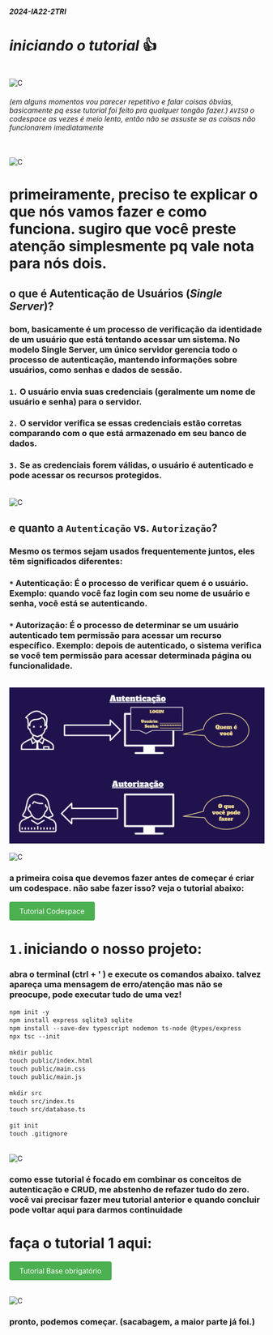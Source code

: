 ##### 2024-IA22-2TRI
# *iniciando o tutorial* 👍

<div style="display: inline_block"><br/>
   <img align="center" alt="C" src="https://media.giphy.com/media/YtCAXWS94FZbWiKmKH/giphy.gif?cid=ecf05e47oncgcuvvpoeulkadb6geg0jqwa4z76tr4fxzez00&ep=v1_gifs_search&rid=giphy.gif&ct=g" />
</div>


###### (em alguns momentos vou parecer repetitivo e falar coisas óbvias, basicamente pq esse tutorial foi feito pra qualquer tongão fazer.) `AVISO` o codespace as vezes é meio lento, então não se assuste se as coisas não funcionarem imediatamente

<div style="display: inline_block"><br/>
   <img align="center" alt="C" src="https://user-images.githubusercontent.com/73097560/115834477-dbab4500-a447-11eb-908a-139a6edaec5c.gif" />
</div>

# primeiramente, preciso te explicar o que nós vamos fazer e como funciona. sugiro que você preste atenção simplesmente pq vale nota para nós dois.

## o que é Autenticação de Usuários (*Single Server*)?
### bom, basicamente é um processo de verificação da identidade de um usuário que está tentando acessar um sistema. No modelo Single Server, um único servidor gerencia todo o processo de autenticação, mantendo informações sobre usuários, como senhas e dados de sessão.

### `1.` O usuário envia suas credenciais (geralmente um nome de usuário e senha) para o servidor.

### `2.` O servidor verifica se essas credenciais estão corretas comparando com o que está armazenado em seu banco de dados.

### `3.` Se as credenciais forem válidas, o usuário é autenticado e pode acessar os recursos protegidos.

<div style="display: inline_block"><br/>
   <img align="center" alt="C" src="https://user-images.githubusercontent.com/73097560/115834477-dbab4500-a447-11eb-908a-139a6edaec5c.gif" />
</div>

## e quanto a `Autenticação` vs. `Autorização`?
### Mesmo os termos sejam usados frequentemente juntos, eles têm significados diferentes:

### `*` Autenticação: É o processo de verificar quem é o usuário. Exemplo: quando você faz login com seu nome de usuário e senha, você está se autenticando.

### `*` Autorização: É o processo de determinar se um usuário autenticado tem permissão para acessar um recurso específico. Exemplo: depois de autenticado, o sistema verifica se você tem permissão para acessar determinada página ou funcionalidade.

<div style="display: inline_block"><br/>
   <img align="center" alt="C" src="ignore-imagens/autentvsauto.png" />
</div>

<div style="display: inline_block"><br/>
   <img align="center" alt="C" src="https://user-images.githubusercontent.com/73097560/115834477-dbab4500-a447-11eb-908a-139a6edaec5c.gif" />
</div>

### a primeira coisa que devemos fazer antes de começar é criar um codespace. não sabe fazer isso? veja o tutorial abaixo:
<a href="https://github.com/prof-varela/tutoriais/blob/main/tutorial/codespace.md" style="background-color: #4CAF50; color: white; padding: 10px 20px; text-align: center; text-decoration: none; display: inline-block; border-radius: 4px;">Tutorial Codespace</a>


# `1.`iniciando o nosso projeto:
### abra o terminal (ctrl + ' ) e execute os comandos abaixo. talvez apareça uma mensagem de erro/atenção mas não se preocupe, pode executar tudo de uma vez! 

```
npm init -y
npm install express sqlite3 sqlite
npm install --save-dev typescript nodemon ts-node @types/express
npx tsc --init

mkdir public
touch public/index.html
touch public/main.css
touch public/main.js

mkdir src
touch src/index.ts
touch src/database.ts

git init
touch .gitignore
```

<div style="display: inline_block"><br/>
   <img align="center" alt="C" src="https://user-images.githubusercontent.com/73097560/115834477-dbab4500-a447-11eb-908a-139a6edaec5c.gif" />
</div>

### como esse tutorial é focado em combinar os conceitos de autenticação e CRUD, me abstenho de refazer tudo do zero. você vai precisar fazer meu tutorial anterior e quando concluir pode voltar aqui para darmos continuidade

# faça o tutorial 1 aqui: 
<a href="https://github.com/GabrielRicardo1/2024-IA22-2TRI" style="background-color: #4CAF50; color: white; padding: 10px 20px; text-align: center; text-decoration: none; display: inline-block; border-radius: 4px;">Tutorial Base obrigatório</a>


<div style="display: inline_block"><br/>
   <img align="center" alt="C" src="https://user-images.githubusercontent.com/73097560/115834477-dbab4500-a447-11eb-908a-139a6edaec5c.gif" />
</div>

### pronto, podemos começar. (sacabagem, a maior parte já foi.)
